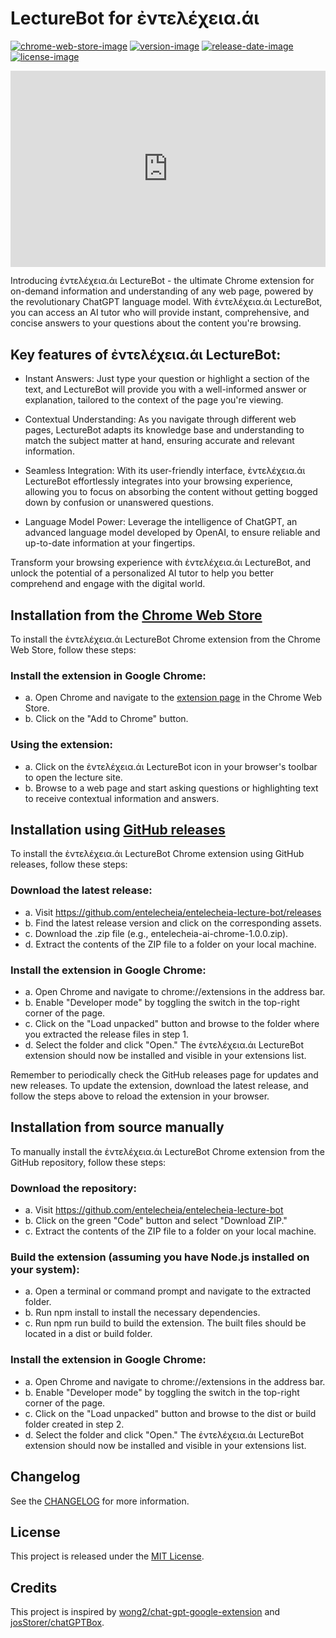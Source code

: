 # LectureBot for ἐντελέχεια.άι

[![chrome-web-store-image]][chrome-web-store-url]
[![version-image]][release-url]
[![release-date-image]][release-url]
[![license-image]][license-url]

<!-- Links: -->

[chrome-web-store-image]: https://img.shields.io/chrome-web-store/v/lfgfgbomindbccgidgalhhndggddpagd
[chrome-web-store-url]: https://chrome.google.com/webstore/detail/lecturebot-for-%E1%BC%90%CE%BD%CF%84%CE%B5%CE%BB%CE%AD%CF%87%CE%B5%CE%B9%CE%B1/lfgfgbomindbccgidgalhhndggddpagd
[license-image]: https://img.shields.io/github/license/entelecheia/entelecheia-lecture-bot
[license-url]: https://github.com/entelecheia/entelecheia-lecture-bot/blob/main/LICENSE
[version-image]: https://img.shields.io/github/v/release/entelecheia/entelecheia-lecture-bot?sort=semver
[release-date-image]: https://img.shields.io/github/release-date/entelecheia/entelecheia-lecture-bot
[release-url]: https://github.com/entelecheia/entelecheia-lecture-bot/releases
[repo-url]: https://github.com/entelecheia/entelecheia-lecture-bot
[docs-url]: https://lecture-bot.entelecheia.ai
[changelog]: https://github.com/entelecheia/entelecheia-lecture-bot/blob/main/docs/CHANGELOG.md
[contributing guidelines]: https://github.com/entelecheia/entelecheia-lecture-bot/blob/main/CONTRIBUTING.md

<!-- Links: -->

<!-- ![type:video](https://www.youtube.com/embed/0aAeqGBcN3Q) -->
<div class="video_wrapper" style="padding-bottom: 56.250000%; padding-top: 30px; position: relative; width: 100%">
<iframe allowfullscreen="true" src="https://www.youtube.com/embed/0aAeqGBcN3Q" style="border: 0; height: 100%; left: 0; position: absolute; top: 0; width: 100%">
</iframe>
</div>

Introducing ἐντελέχεια.άι LectureBot - the ultimate Chrome extension for on-demand information and understanding of any web page, powered by the revolutionary ChatGPT language model. With ἐντελέχεια.άι LectureBot, you can access an AI tutor who will provide instant, comprehensive, and concise answers to your questions about the content you're browsing.

## Key features of ἐντελέχεια.άι LectureBot:

- Instant Answers: Just type your question or highlight a section of the text, and LectureBot will provide you with a well-informed answer or explanation, tailored to the context of the page you're viewing.

- Contextual Understanding: As you navigate through different web pages, LectureBot adapts its knowledge base and understanding to match the subject matter at hand, ensuring accurate and relevant information.

- Seamless Integration: With its user-friendly interface, ἐντελέχεια.άι LectureBot effortlessly integrates into your browsing experience, allowing you to focus on absorbing the content without getting bogged down by confusion or unanswered questions.

- Language Model Power: Leverage the intelligence of ChatGPT, an advanced language model developed by OpenAI, to ensure reliable and up-to-date information at your fingertips.

Transform your browsing experience with ἐντελέχεια.άι LectureBot, and unlock the potential of a personalized AI tutor to help you better comprehend and engage with the digital world.

## Installation from the [Chrome Web Store](https://chrome.google.com/webstore/detail/lecturebot-for-%E1%BC%90%CE%BD%CF%84%CE%B5%CE%BB%CE%AD%CF%87%CE%B5%CE%B9%CE%B1/lfgfgbomindbccgidgalhhndggddpagd)

To install the ἐντελέχεια.άι LectureBot Chrome extension from the Chrome Web Store, follow these steps:

### Install the extension in Google Chrome:

- a. Open Chrome and navigate to the [extension page](https://chrome.google.com/webstore/detail/lecturebot-for-%E1%BC%90%CE%BD%CF%84%CE%B5%CE%BB%CE%AD%CF%87%CE%B5%CE%B9%CE%B1/lfgfgbomindbccgidgalhhndggddpagd) in the Chrome Web Store.
- b. Click on the "Add to Chrome" button.

### Using the extension:

- a. Click on the ἐντελέχεια.άι LectureBot icon in your browser's toolbar to open the lecture site.
- b. Browse to a web page and start asking questions or highlighting text to receive contextual information and answers.

## Installation using [GitHub releases](https://github.com/entelecheia/entelecheia-lecture-bot/releases)

To install the ἐντελέχεια.άι LectureBot Chrome extension using GitHub releases, follow these steps:

### Download the latest release:

- a. Visit https://github.com/entelecheia/entelecheia-lecture-bot/releases
- b. Find the latest release version and click on the corresponding assets.
- c. Download the .zip file (e.g., entelecheia-ai-chrome-1.0.0.zip).
- d. Extract the contents of the ZIP file to a folder on your local machine.

### Install the extension in Google Chrome:

- a. Open Chrome and navigate to chrome://extensions in the address bar.
- b. Enable "Developer mode" by toggling the switch in the top-right corner of the page.
- c. Click on the "Load unpacked" button and browse to the folder where you extracted the release files in step 1.
- d. Select the folder and click "Open." The ἐντελέχεια.άι LectureBot extension should now be installed and visible in your extensions list.

Remember to periodically check the GitHub releases page for updates and new releases. To update the extension, download the latest release, and follow the steps above to reload the extension in your browser.

## Installation from source manually

To manually install the ἐντελέχεια.άι LectureBot Chrome extension from the GitHub repository, follow these steps:

### Download the repository:

- a. Visit https://github.com/entelecheia/entelecheia-lecture-bot
- b. Click on the green "Code" button and select "Download ZIP."
- c. Extract the contents of the ZIP file to a folder on your local machine.

### Build the extension (assuming you have Node.js installed on your system):

- a. Open a terminal or command prompt and navigate to the extracted folder.
- b. Run npm install to install the necessary dependencies.
- c. Run npm run build to build the extension. The built files should be located in a dist or build folder.

### Install the extension in Google Chrome:

- a. Open Chrome and navigate to chrome://extensions in the address bar.
- b. Enable "Developer mode" by toggling the switch in the top-right corner of the page.
- c. Click on the "Load unpacked" button and browse to the dist or build folder created in step 2.
- d. Select the folder and click "Open." The ἐντελέχεια.άι LectureBot extension should now be installed and visible in your extensions list.

## Changelog

See the [CHANGELOG] for more information.

## License

This project is released under the [MIT License][license-url].

## Credits

This project is inspired by [wong2/chat-gpt-google-extension](https://github.com/wong2/chat-gpt-google-extension) and [josStorer/chatGPTBox](https://github.com/josStorer/chatGPTBox).
